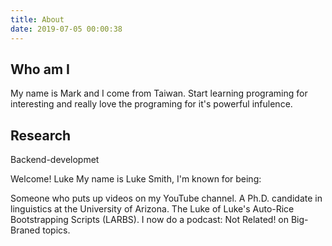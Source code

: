 ```yaml
---
title: About
date: 2019-07-05 00:00:38
---
```

## Who am I
My name is Mark and I come from Taiwan.
Start learning programing for interesting and really love the programing for it's powerful infulence.

## Research
Backend-developmet

Welcome!
Luke
My name is Luke Smith, I'm known for being:

Someone who puts up videos on my YouTube channel.
A Ph.D. candidate in linguistics at the University of Arizona.
The Luke of Luke's Auto-Rice Bootstrapping Scripts (LARBS).
I now do a podcast: Not Related! on Big-Braned topics.